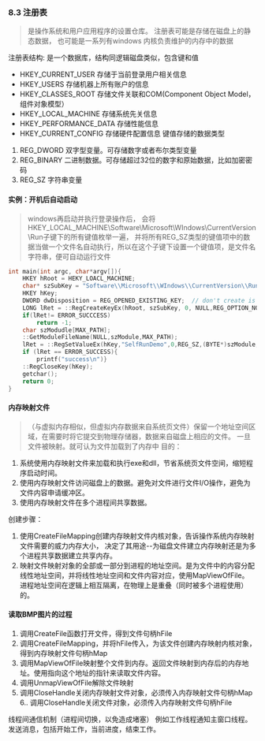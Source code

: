 ### 8.3 注册表
> 是操作系统和用户应用程序的设置仓库。
注册表可能是存储在磁盘上的静态数据， 也可能是一系列有windows 内核负责维护的内存中的数据

注册表结构:
是一个数据库，结构同逻辑磁盘类似，包含键和值
* HKEY_CURRENT_USER  存储于当前登录用户相关信息
* HKEY_USERS  存储机器上所有账户的信息
* HKEY_CLASSES_ROOT  存储文件关联和COM(Component Object Model，组件对象模型）
* HKEY_LOCAL_MACHINE  存储系统先关信息
* HKEY_PERFORMANCE_DATA  存储性能信息
* HKEY_CURRENT_CONFIG  存储硬件配置信息
键值存储的数据类型
1. REG_DWORD  双字型变量。可存储数字或者布尔类型变量
2. REG_BINARY  二进制数据。可存储超过32位的数字和原始数据，比如加密密码
3. REG_SZ  字符串变量

#### 实例：开机后自动启动
> windows再启动并执行登录操作后， 会将HKEY_LOCAL_MACHINE\Software\Microsoft\WIndows\CurrentVersion\Run子键下的所有键值枚举一遍，
并将所有REG_SZ类型的键值项中的数据当做一个文件名自动执行，所以在这个子键下设置一个键值项，是文件名字符串，便可自动运行文件

```C++
int main(int argc, char*argv[]){
	HKEY hRoot = HEKY_LOACL_MACHINE;
	char* szSubKey = "Software\\Microsoft\\WIndows\\CurrentVersion\\Run";
	HKEY hKey;
	DWORD dwDisposition = REG_OPENED_EXISTING_KEY;  // don't create is not exist
	LONG lRet = ::RegCreateKeyEx(hRoot, szSubKey, 0, NULL,REG_OPTION_NON_VOLATILE,KEY_ALL_ACCESS,NULL,&hKey,&dwDisposition);
	if(lRet!= ERROR_SUCCCESS)
		return -1;
	char szModudle[MAX_PATH];
	::GetModuleFileName(NULL,szModule,MAX_PATH);
	lRet = ::RegSetValueEx(hKey,"SelfRunDemo",0,REG_SZ,(BYTE*)szModule,strlen(szMouule));
	if (lRet == ERROR_SUCCESS){
		printf("success\n")}
	::RegCloseKey(hKey);
	getchar();
	return 0;
}
```
#### 内存映射文件
> （与虚拟内存相似，但虚拟内存数据来自系统页文件）保留一个地址空间区域，在需要时将它提交到物理存储器，数据来自磁盘上相应的文件。
> 一旦文件被映射。就可认为文件加载到了内存中
目的：
1. 系统使用内存映射文件来加载和执行exe和dll，节省系统页文件空间，缩短程序启动时间。
2. 使用内存映射文件访问磁盘上的数据。避免对文件进行文件I/O操作，避免为文件内容申请缓冲区。
3. 使用内存映射文件在多个进程间共享数据。

创建步骤：
1. 使用CreateFileMapping创建内存映射文件内核对象，告诉操作系统内存映射文件需要的威力内存大小，
决定了其用途--为磁盘文件建立内存映射还是为多个进程共享数据建立共享内存。
2. 映射文件映射对象的全部或一部分到进程的地址空间。是为文件中的内容分配线性地址空间，并将线性地址空间和文件内容对应，使用MapViewOfFile。
进程地址空间在逻辑上相互隔离，在物理上是重叠（同时被多个进程使用）的。

#### 读取BMP图片的过程
1. 调用CreateFile函数打开文件，得到文件句柄hFile
2. 调用CreateFileMapping，并将hFile传入，为该文件创建内存映射内核对象，得到内存映射文件句柄hMap
3. 调用MapViewOfFile映射整个文件到内存。返回文件映射到内存后的内存地址。使用指向这个地址的指针来读取文件内容。
4. 调用UnmapViewOfFile解除文件映射
5. 调用CloseHandle关闭内存映射文件对象，必须传入内存映射文件句柄hMap
6.. 调用CloseHandle关闭文件对象，必须传入内存映射文件句柄hFile

线程间通信机制（进程间切换，以免造成堵塞）
例如工作线程通知主窗口线程。发送消息，包括开始工作，当前进度，结束工作。
